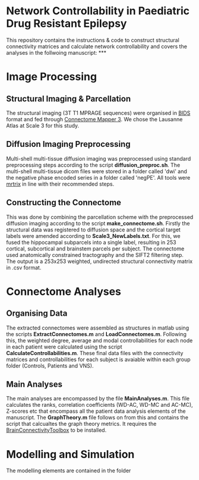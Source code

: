# Network Controllability in Paediatric Drug Resistant Epilepsy

This repository contains the instructions & code to construct structural connectivity matrices and calculate network controllability and covers the analyses in the follwoing manuscript: ***

# Image Processing

## Structural Imaging & Parcellation

The structural imaging (3T T1 MPRAGE sequences) were organised in [BIDS](https://bids.neuroimaging.io) format and fed through [Connectome Mapper 3](https://connectome-mapper-3.readthedocs.io/en/latest/). We chose the Lausanne Atlas at Scale 3 for this study. 

## Diffusion Imaging Preprocessing

Multi-shell multi-tissue diffusion imaging was preprocessed using standard preprocessing steps according to the script **diffusion_preproc.sh**. The multi-shell multi-tissue dicom files were stored in a folder called 'dwi' and the negative phase encoded series in a folder called 'negPE'. All tools were [mrtrix](https://mrtrix.readthedocs.io/en/latest/) in line with their recommended steps. 

## Constructing the Connectome

This was done by combining the parcellation scheme with the preprocessed diffusion imaging according to the script **make_connectome.sh**. Firstly the structural data was registered to diffusion space and the cortical target labels were amended according to **Scale3_NewLabels.txt**. For this, we fused the hippocampal subparcels into a single label, resulting in 253 cortical, subcortical and brainstem parcels per subject. The connectome used anatomically constrained tractography and the SIFT2 filtering step. The output is a 253x253 weighted, undirected structural connectivity matrix in .csv format.

# Connectome Analyses

## Organising Data

The extracted connectomes were assembled as structures in matlab using the scripts **ExtractConnectomes.m** and **LoadConnectomes.m**. Following this, the weighted degree, average and modal controllabilities for each node in each patient were calculated using the script **CalculateControllabilities.m**. These final data files with the connectivity matrices and controllabilities for each subject is avaiable within each group folder (Controls, Patients and VNS).

## Main Analyses

The main analyses are encompassed by the file **MainAnalyses.m**. This file calculates the ranks, correlation coefficients (WD-AC, WD-MC and AC-MC), Z-scores etc that encompass all the patient data analysis elements of the manuscript. The **GraphTheory.m** file follows on from this and contains the script that calcualtes the graph theory metrics. It requires the [BrainConnectivityToolbox](https://sites.google.com/site/bctnet/) to be installed. 

# Modelling and Simulation

The modelling elements are contained in the folder
